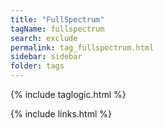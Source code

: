 ```yaml
---
title: "FullSpectrum"
tagName: fullspectrum
search: exclude
permalink: tag_fullspectrum.html
sidebar: sidebar
folder: tags
---
```

{% include taglogic.html %}

{% include links.html %}
